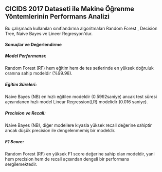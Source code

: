 ## CICIDS 2017 Dataseti ile Makine Öğrenme Yöntemlerinin Performans Analizi

Bu çalışmada kullanılan sınıflandırma algoritmaları Random Forest , Decision Tree, Naive Bayes ve Lineer Regresyon'dur.


#### Sonuçlar ve Değerlendirme

##### Model Performansı:
Random Forest (RF) hem eğitim hem de tes setlerinde en yüksek doğruluk oranına sahip modeldir (%99.98).

##### Eğitim Süreleri:
Naive Bayes (NB) en hızlı eğitilen modeldir (0.5992saniye) ancak test süresi açısındanen hızlı model Linear Regression(LR) modelidir (0.016 saniye).

##### Precision ve Recall:
Naive Bayes (NB), diğer modellere kıyasla yüksek recall değerine sahiptir ancak düşük precision ile dengelenmemiş bir modeldir.

##### F1 Score:
Random Forest (RF) en yüksek F1 score değerine sahip olan modeldir, yani hem precision hem de recall açısından dengeli bir performans sergilemektedir.
